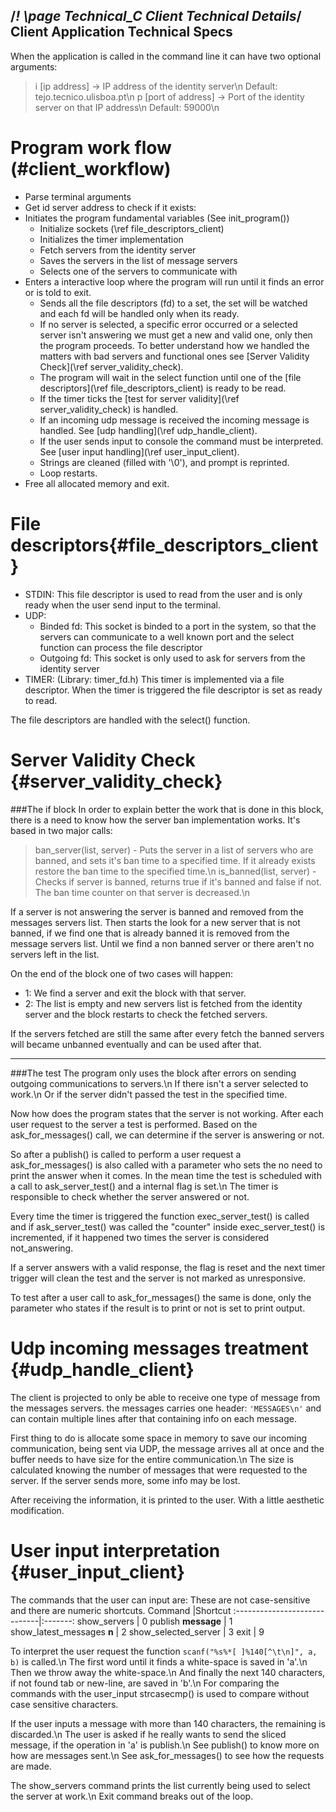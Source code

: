 /*! \page Technical_C Client Technical Details*/
Client Application Technical Specs
------------------------------------
When the application is called in the command line it can have two optional arguments:
> i [ip address] -> IP address of the identity server\n Default: tejo.tecnico.ulisboa.pt\n
> p [port of address] -> Port of the identity server on that IP address\n Default: 59000\n

Program work flow (#client_workflow)
====================================
- Parse terminal arguments
- Get id server address to check if it exists:
- Initiates the program fundamental variables (See init_program())
    + Initialize sockets (\ref file_descriptors_client)
    + Initializes the timer implementation
    + Fetch servers from the identity server
    + Saves the servers in the list of message servers
    + Selects one of the servers to communicate with
- Enters a interactive loop where the program will run until it finds an error or is told to exit.
    + Sends all the file descriptors (fd) to a set, the set will be watched and each fd will be handled only when its ready.
    + If no server is selected, a specific error occurred or a selected server isn't answering we must get a new and valid one, only then the program proceeds. To better understand how we handled the matters with bad servers and functional ones see [Server Validity Check](\ref server_validity_check).
    + The program will wait in the select function until one of the [file descriptors](\ref file_descriptors_client) is ready to be read.
    + If the timer ticks the [test for server validity](\ref server_validity_check) is handled.
    + If an incoming udp message is received the incoming message is handled. See [udp handling](\ref udp_handle_client).
    + If the user sends input to console the command must be interpreted. See [user input handling](\ref user_input_client).
    + Strings are cleaned (filled with '\0'), and prompt is reprinted.
    + Loop restarts.
- Free all allocated memory and exit.

File descriptors{#file_descriptors_client}
=========================================
- STDIN: This file descriptor is used to read from the user and is only ready when the user send input to the terminal.
- UDP:
    + Binded fd: This socket is binded to a port in the system, so that the servers can communicate to a well known port and the select function can process the file descriptor
    + Outgoing fd: This socket is only used to ask for servers from the identity server
- TIMER: (Library: timer_fd.h) This timer is implemented via a file descriptor. When the timer is triggered the file descriptor is set as ready to read.

The file descriptors are handled with the select() function.

Server Validity Check {#server_validity_check}
============================================
###The if block
In order to explain better the work that is done in this block, there is a need to know how the server ban implementation works.
It's based in two major calls:
> ban_server(list, server) - Puts the server in a list of servers who are banned, and sets it's ban time to a specified time. If it already exists restore the ban time to the specified time.\n
> is_banned(list, server) - Checks if server is banned, returns true if it's banned and false if not. The ban time counter on that server is decreased.\n

If a server is not answering the server is banned and removed from the messages servers list. Then starts the look for a new server that is not banned, if we find one that is already banned it is removed from the message servers list. Until we find a non banned server or there aren't no servers left in the list.

On the end of the block one of two cases will happen:
- 1: We find a server and exit the block with that server.
- 2: The list is empty and new servers list is fetched from the identity server and the block restarts to check the fetched servers.

If the servers fetched are still the same after every fetch the banned servers will became unbanned eventually and can be used after that.
__________________________________________________________________
###The test
The program only uses the block after errors on sending outgoing communications to servers.\n
If there isn't a server selected to work.\n
Or if the server didn't passed the test in the specified time.

Now how does the program states that the server is not working.
After each user request to the server a test is performed. Based on the ask_for_messages() call, we can determine if the server is answering or not. 

So after a publish() is called to perform a user request a ask_for_messages() is also called with a parameter who sets the no need to print the answer when it comes. In the mean time the test is scheduled with a call to ask_server_test() and a internal flag is set.\n
The timer is responsible to check whether the server answered or not.

Every time the timer is triggered the function exec_server_test() is called and if ask_server_test() was called the "counter" inside exec_server_test() is incremented, if it happened two times the server is considered not_answering.

If a server answers with a valid response, the flag is reset and the next timer trigger will clean the test and the server is not marked as unresponsive.

To test after a user call to ask_for_messages() the same is done, only the parameter who states if the result is to print or not is set to print output.

Udp incoming messages treatment {#udp_handle_client}
=====================================================
The client is projected to only be able to receive one type of message from the messages servers. the messages carries one header: `'MESSAGES\n'` and can contain multiple lines after that containing info on each message.

First thing to do is allocate some space in memory to save our incoming communication, being sent via UDP, the message arrives all at once and the buffer needs to have size for the entire communication.\n
The size is calculated knowing the number of messages that were requested to the server. If the server sends more, some info may be lost.

After receiving the information, it is printed to the user. With a little aesthetic modification. 

User input interpretation {#user_input_client}
===============================================
The commands that the user can input are:
These are not case-sensitive and there are numeric shortcuts.
Command                       |Shortcut
:-----------------------------|:-------:
show\_servers                 | 0
publish __message__           | 1
show\_latest\_messages __n__  | 2
show\_selected\_server        | 3
exit                          | 9

To interpret the user request the function `scanf("%s%*[ ]%140[^\t\n]", a, b)` is called.\n
The first word until it finds a white-space is saved in 'a'.\n
Then we throw away the white-space.\n
And finally the next 140 characters, if not found tab or new-line, are saved in 'b'.\n
For comparing the commands with the user_input strcasecmp() is used to compare without case sensitive characters.

If the user inputs a message with more than 140 characters, the remaining is discarded.\n
The user is asked if he really wants to send the sliced message, if the operation in 'a' is publish.\n
See publish() to know more on how are messages sent.\n
See ask_for_messages() to see how the requests are made.

The show_servers command prints the list currently being used to select the server at work.\n
Exit command breaks out of the loop.